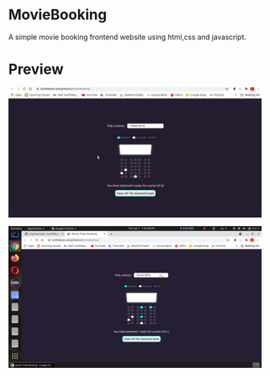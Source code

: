 # MovieBooking

A simple movie booking frontend website using html,css and javascript.

# Preview

![Gif Preview](/video/preview.gif)

![Picture Preview](/img/moviebooking.png)
